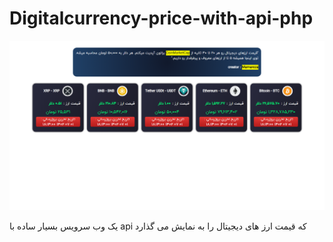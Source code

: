 # Digitalcurrency-price-with-api-php

![project image](screencapture-currencymamareza-unaux-2023-09-23-18_16_32.png)


یک وب سرویس بسیار ساده با api که  قیمت ارز های دیجیتال را به نمایش می گذارد 
